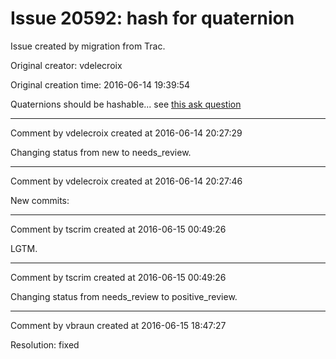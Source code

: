 # Issue 20592: hash for quaternion

Issue created by migration from Trac.

Original creator: vdelecroix

Original creation time: 2016-06-14 19:39:54

Quaternions should be hashable... see [this ask question](http://ask.sagemath.org/question/33783/quaternions-not-hashable/)


---

Comment by vdelecroix created at 2016-06-14 20:27:29

Changing status from new to needs_review.


---

Comment by vdelecroix created at 2016-06-14 20:27:46

New commits:


---

Comment by tscrim created at 2016-06-15 00:49:26

LGTM.


---

Comment by tscrim created at 2016-06-15 00:49:26

Changing status from needs_review to positive_review.


---

Comment by vbraun created at 2016-06-15 18:47:27

Resolution: fixed

